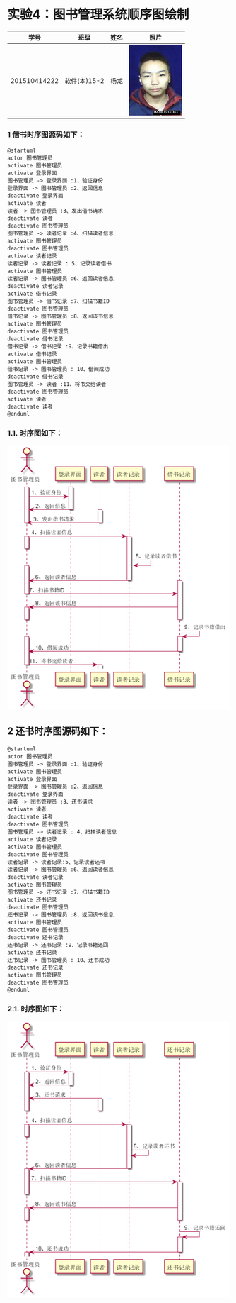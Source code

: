 # 实验4：图书管理系统顺序图绘制
|学号|班级|姓名|照片|
|:-------:|:-------------: | :----------:|:---:|
|201510414222|软件(本)15-2|杨龙|![flow1](../myself.jpg)|



### 1 借书时序图源码如下：

``` class
@startuml
actor 图书管理员
activate 图书管理员
activate 登录界面
图书管理员 -> 登录界面 :1、验证身份
登录界面 -> 图书管理员 :2、返回信息
deactivate 登录界面
activate 读者
读者 -> 图书管理员 :3、发出借书请求
deactivate 读者
deactivate 图书管理员
图书管理员 -> 读者记录 :4、扫描读者信息
activate 图书管理员
deactivate 图书管理员
activate 读者记录
读者记录 -> 读者记录 : 5、记录读者借书
activate 图书管理员
读者记录 -> 图书管理员 :6、返回读者信息
deactivate 读者记录
activate 借书记录
图书管理员 -> 借书记录 :7、扫描书籍ID
deactivate 图书管理员
借书记录 -> 图书管理员 :8、返回该书信息
activate 图书管理员
deactivate 图书管理员
deactivate 借书记录
借书记录 -> 借书记录 :9、记录书籍借出
activate 借书记录
activate 图书管理员
借书记录 -> 图书管理员 : 10、借阅成功
deactivate 借书记录
图书管理员 -> 读者 :11、将书交给读者
deactivate 图书管理员
activate 读者
deactivate 读者
@enduml

```

### 1.1. 时序图如下：

![class](testone.png)

## 2 还书时序图源码如下：

``` 
@startuml
actor 图书管理员
图书管理员 -> 登录界面 :1、验证身份
activate 图书管理员
activate 登录界面
登录界面 -> 图书管理员 :2、返回信息
deactivate 登录界面
读者 -> 图书管理员 :3、还书请求
activate 读者
deactivate 读者
deactivate 图书管理员
图书管理员 -> 读者记录 : 4、扫描读者信息
activate 读者记录
activate 图书管理员
deactivate 图书管理员
读者记录 -> 读者记录:5、记录读者还书
读者记录 -> 图书管理员 :6、返回读者信息
deactivate 读者记录
activate 图书管理员
图书管理员 -> 还书记录 :7、扫描书籍ID
activate 还书记录
deactivate 图书管理员
还书记录 -> 图书管理员 :8、返回该书信息
activate 图书管理员
deactivate 图书管理员
deactivate 还书记录
还书记录 -> 还书记录 :9、记录书籍还回
activate 还书记录
还书记录 -> 图书管理员 : 10、还书成功
deactivate 还书记录
activate 图书管理员
deactivate 图书管理员
@enduml

```
### 2.1. 时序图如下：

![class](../testtwo.png)


